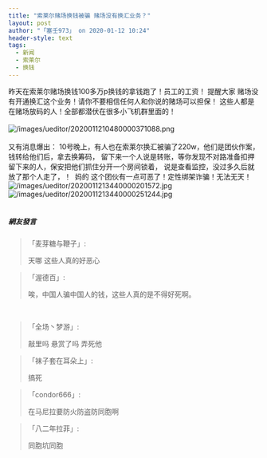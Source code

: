 ```yaml
---
title: "索莱尔赌场换钱被骗 赌场没有换汇业务？"
layout: post
author: "「塞壬973」 on 2020-01-12 10:24"
header-style: text
tags:
  - 新闻
  - 索莱尔
  - 换钱
---
```


昨天在索莱尔赌场换钱100多万p换钱的拿钱跑了！员工的工资！
提醒大家
赌场没有开通换汇这个业务！请你不要相信任何人和你说的赌场可以担保！
这些人都是在赌场放码的人！全部都潜伏在很多小飞机群里面的！&nbsp;
<br>
<br>
<img src="https://images.feileyuan.com/images/ueditor/2020011210480000371088.png" title="image" alt="/images/ueditor/2020011210480000371088.png">
<br>
<br>
又有消息爆出：
10号晚上，有人也在索莱尔换汇被骗了220w，他们是团伙作案，钱转给他们后，拿去换筹码，
留下来一个人说是转账，等你发现不对路准备扣押留下来的人，保安把他们抓住分开一个房间锁着，
说是查看监控，没过多久后就放了那个人走了，！&nbsp;
妈的 这个团伙有一点可恶了！定性绑架诈骗！无法无天！
<br>
<img src="http://images.feileyuan.com/images/ueditor/2020011213440000201572.jpg" title="/images/ueditor/2020011213440000201572.jpg" alt="/images/ueditor/2020011213440000201572.jpg">
<br>
<img src="http://images.feileyuan.com/images/ueditor/2020011213440000251244.jpg" title="/images/ueditor/2020011213440000251244.jpg" alt="/images/ueditor/2020011213440000251244.jpg">
<br>
<input type="hidden" value="菲乐园提供"><br>

##### 網友發言 
> 「麦芽糖与鞭子」:
> <p>天哪 这些人真的好恶心</p>

> 「渥德百」:
> <p>唉，中国人骗中国人的钱，这些人真的是不得好死啊。</p>
<br>

> 「全场丶梦游」:
> <p>敲里吗 悬赏了吗 弄死他</p>

> 「袜子套在耳朵上」:
> <p>搞死</p>

> 「condor666」:
> <p>在马尼拉要防火防盗防同胞啊</p>

> 「八二年拉菲」:
> <p>同胞坑同胞</p>


